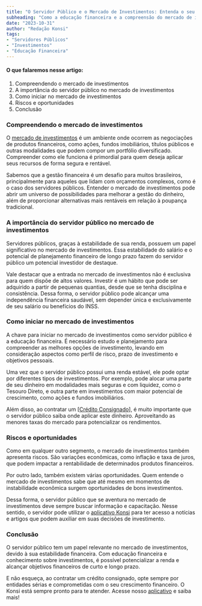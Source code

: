 ```yaml
---
title: "O Servidor Público e o Mercado de Investimentos: Entenda o seu Papel"
subheading: "Como a educação financeira e a compreensão do mercado de investimentos podem transformar a vida financeira do servidor público."
date: "2023-10-31"
author: "Redação Konsi"
tags:
- "Servidores Públicos"
- "Investimentos"
- "Educação Financeira"
---
```


#### O que falaremos nesse artigo: 
1. Compreendendo o mercado de investimentos
2. A importância do servidor público no mercado de investimentos
3. Como iniciar no mercado de investimentos
4. Riscos e oportunidades
5. Conclusão 

### Compreendendo o mercado de investimentos 

O [mercado de investimentos](https://konsi.com.br/postagens/investimento-para-servidores-pblicos-conhecendo-as-melhores-opes) é um ambiente onde ocorrem as negociações de produtos financeiros, como ações, fundos imobiliários, títulos públicos e outras modalidades que podem compor um portfólio diversificado. Compreender como ele funciona é primordial para quem deseja aplicar seus recursos de forma segura e rentável.

Sabemos que a gestão financeira é um desafio para muitos brasileiros, principalmente para aqueles que lidam com orçamentos complexos, como é o caso dos servidores públicos. Entender o mercado de investimentos pode abrir um universo de possibilidades para melhorar a gestão do dinheiro, além de proporcionar alternativas mais rentáveis em relação à poupança tradicional.

### A importância do servidor público no mercado de investimentos

Servidores públicos, graças à estabilidade de sua renda, possuem um papel significativo no mercado de investimentos. Essa estabilidade do salário e o potencial de planejamento financeiro de longo prazo fazem do servidor público um potencial investidor de destaque.

Vale destacar que a entrada no mercado de investimentos não é exclusiva para quem dispõe de altos valores. Investir é um hábito que pode ser adquirido a partir de pequenas quantias, desde que se tenha disciplina e consistência. Dessa forma, o servidor público pode alcançar uma independência financeira saudável, sem depender única e exclusivamente de seu salário ou benefícios do INSS.

### Como iniciar no mercado de investimentos

A chave para iniciar no mercado de investimentos como servidor público é a educação financeira. É necessário estudo e planejamento para compreender as melhores opções de investimento, levando em consideração aspectos como perfil de risco, prazo de investimento e objetivos pessoais. 

Uma vez que o servidor público possui uma renda estável, ele pode optar por diferentes tipos de investimentos. Por exemplo, pode alocar uma parte de seu dinheiro em modalidades mais seguras e com liquidez, como o Tesouro Direto, e outra parte em investimentos com maior potencial de crescimento, como ações e fundos imobiliários.

Além disso, ao contratar um [[Crédito Consignado](https://konsi.com.br/postagens/crdito-consignado-como-utiliz-lo-para-melhorar-sua-vida-financeira)], é muito importante que o servidor público saiba onde aplicar este dinheiro. Aproveitando as menores taxas do mercado para potencializar os rendimentos.

### Riscos e oportunidades

Como em qualquer outro segmento, o mercado de investimentos também apresenta riscos. São variações econômicas, como inflação e taxa de juros, que podem impactar a rentabilidade de determinados produtos financeiros.

Por outro lado, também existem várias oportunidades. Quem entende o mercado de investimentos sabe que até mesmo em momentos de instabilidade econômica surgem oportunidades de bons investimentos.

Dessa forma, o servidor público que se aventura no mercado de investimentos deve sempre buscar informação e capacitação. Nesse sentido, o servidor pode utilizar o [aplicativo Konsi](https://konsi.com.br/aplicativo) para ter acesso a notícias e artigos que podem auxiliar em suas decisões de investimento.

### Conclusão

O servidor público tem um papel relevante no mercado de investimentos, devido à sua estabilidade financeira. Com educação financeira e conhecimento sobre investimentos, é possível potencializar a renda e alcançar objetivos financeiros de curto e longo prazo.

E não esqueça, ao contratar um crédito consignado, opte sempre por entidades sérias e comprometidas com o seu crescimento financeiro. O Konsi está sempre pronto para te atender. Acesse nosso [aplicativo](https://konsi.com.br/aplicativo) e saiba mais!
